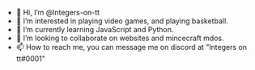 - 👋 Hi, I’m @lntegers-on-tt
- 👀 I’m interested in playing video games, and playing basketball.
- 🌱 I’m currently learning JavaScript and Python.
- 💞️ I’m looking to collaborate on websites and mincecraft mdos.
- 📫 How to reach me, you can message me on discord at "lntegers on tt#0001"
